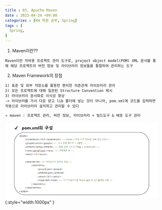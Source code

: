 ```yaml
---
title : 03. Apache Maven
date : 2023-04-24 +09:00
categories : [KH 학원 공부, Spring]
tags : [
  Spring,
]
---
```

<!-- ![](/assets/img/Spring/aaaa.png){:style="border:1px solid #eaeaea; border-radius: 7px; padding: 0px;" } -->
<!-- ![](/assets/img/Spring/3-1.png){:style="width:1000px" } -->

1) Maven이란??

```
Maven이란 자바용 프로젝트 관리 도구로, project object model(POM) XML 문서를 통해 해당 프로젝트의 버전 정보 및 라이브러리 정보들을 통합하여 관리하는 도구
```

2) Maven Framework의 장점

```
1) 표준 및 외부 저장소를 활용한 편리한 의존관계 라이브러리 관리
2) 모든 프로젝트에 대해 일관된 Structure Convention 제시
3) 라이브러리 문서화로 이식성 향상
-> 라이브러를 가서 다운 받고 lib 폴더에 넣는 것이 아니라, pom.xml에 코드를 입력하면 자동으로 라이브러리 설치하고 관리할 수 있다
```

`⭐ maven : 프로젝트 관리, 버전 정보, 라이브러리 + 빌드도구 & 배포 도구 관리`

![](/assets/img/Spring/3-1.png){:style="width:1000px" }
